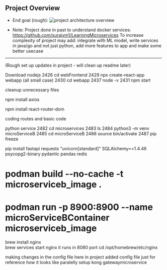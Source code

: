 ## Project Overview

- End goal (rough):
![project architecture overview](https://github.com/surajvm1/learningSWE/blob/dev/feat1/imgs_for_readme_reference/e2eDevProj.drawio.png)

- Note: Project done in past to understand docker services: https://github.com/surajvm1/LearningMicroservices
To increase complexity of project may add: integrate with ML model, write services in java/go and not just python, add more features to app and make some better usecase

----------------------------------------

(Rough set up updates in project - will clean up readme later)

Download nodejs
 2426  cd webFrontend
 2429  npx create-react-app webapp (all small case)
 2430  cd webapp
 2437  node -v
 2431  npm start

cleanup unnecessary files

 npm install axios

npm install react-router-dom

coding routes and basic code

python service
 2482  cd microservices
 2483  ls
 2484  python3 -m venv microServiceB
 2485  cd microServiceB
 2486  source bin/activate
 2487  pip freeze

pip install fastapi requests "uvicorn[standard]" SQLAlchemy==1.4.46 psycopg2-binary pydantic pandas redis

# podman build --no-cache -t microserviceb_image .
# podman run -p 8900:8900 --name microServiceBContainer microserviceb_image

brew install nginx       
brew services start nginx
it runs in 8080 port
cd /opt/homebrew/etc/nginx

making changes in the config file
here in project added config file just for reference how it looks like
paralelly setup kong gatewaymicroservice













